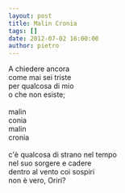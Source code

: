 ```yaml
---
layout: post
title: Malin Cronia
tags: []
date: 2012-07-02 16:00:00
author: pietro
---
```

A chiedere ancora<br/>come mai sei triste<br/>per qualcosa di mio<br/>o che non esiste;<br/><br/>malin<br/>conia<br/>malin<br/>cronia<br/><br/>c'è qualcosa di strano nel tempo<br/>nel suo sorgere e cadere<br/>dentro al vento coi sospiri<br/>non è vero, Oriri?
